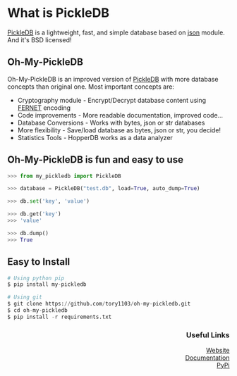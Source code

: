 # What is PickleDB
[PickleDB](https://github.com/patx/pickledb) is a lightweight, fast, and simple database based on
[json](https://docs.python.org/3/library/json.html) module. And it's BSD licensed!

## Oh-My-PickleDB
Oh-My-PickleDB is an improved version of [PickleDB](https://github.com/patx/pickledb) with more database concepts than original one. Most important concepts are:

* Cryptography module - Encrypt/Decrypt database content using [FERNET](https://cryptography.io/en/latest/fernet/) encoding
* Code improvements - More readable documentation, improved code...
* Database Conversions - Works with bytes, json or str databases
* More flexibility - Save/load database as bytes, json or str, you decide!
* Statistics Tools - HopperDB works as a data analyzer

## Oh-My-PickleDB is fun and easy to use
```python
>>> from my_pickledb import PickleDB

>>> database = PickleDB("test.db", load=True, auto_dump=True)

>>> db.set('key', 'value')

>>> db.get('key')
>>> 'value'

>>> db.dump()
>>> True
```

## Easy to Install
```python
# Using python pip
$ pip install my-pickledb
```

```python
# Using git
$ git clone https://github.com/tory1103/oh-my-pickledb.git
$ cd oh-my-pickledb
$ pip install -r requirements.txt
```

<h3 align="right">Useful Links</h3>
<p align="right">
<a href="https://tory1103.github.io/oh-my-pickledb/">
Website<br>
</a>
<a href="https://tory1103.github.io/oh-my-pickledb/docs.html">
Documentation<br>
</a>
<a href="https://pypi.org/project/my-pickledb/">
PyPi<br>
</a>

</p>
